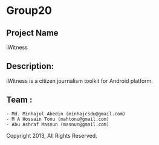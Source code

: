 Group20
=======
Project Name
--------------
 iWitness

 
Description: 
--------------
iWitness is a citizen journalism toolkit for Android platform. 


Team : 
--------
	- Md. Minhajul Abedin (minhajcsdu@gmail.com)
	- M A Hossain Tonu (mahtonu@gmail.com) 
	- Abu Ashraf Masnun (masnun@gmail.com)


Copyright 2013, All Rights Reserved.
